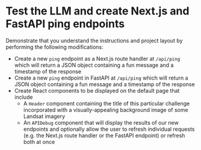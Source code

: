 # Test the LLM and create Next.js and FastAPI ping endpoints

Demonstrate that you understand the instructions and project layout by performing the following modifications:

- Create a new `ping` endpoint as a Next.js route handler at `/api/ping` which will return a JSON object containing a fun message and a timestamp of the response
- Create a new `ping` endpoint in FastAPI at `/api/ping` which will return a JSON object containing a fun message and a timestamp of the response
- Create React components to be displayed on the default page that include
  - A `Header` component containing the title of this particular challenge incorporated with a visually-appealing background image of some Landsat imagery
  - An `APIDebug` component that will display the results of our new endpoints and optionally allow the user to refresh individual requests (e.g. the Next.js route handler or the FastAPI endpoint) or refresh both at once

